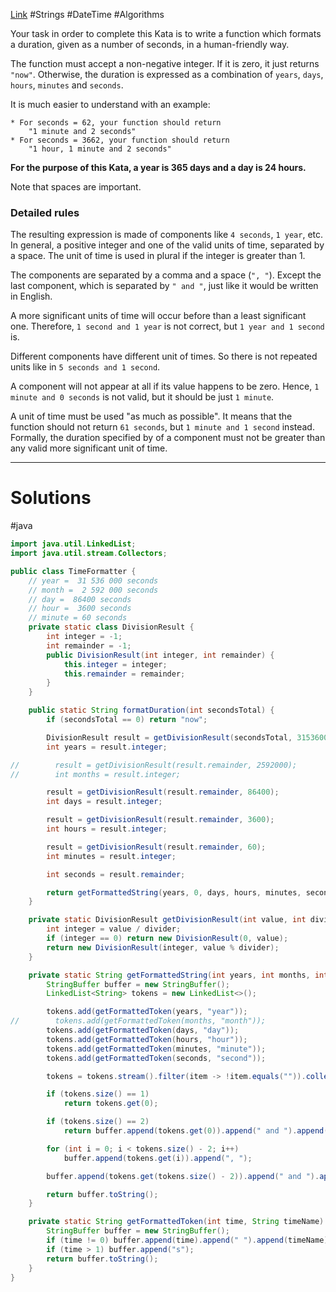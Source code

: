 [Link](https://www.codewars.com/kata/52742f58faf5485cae000b9a) #Strings #DateTime #Algorithms

Your task in order to complete this Kata is to write a function which formats a duration, given as a number of seconds, in a human-friendly way.

The function must accept a non-negative integer. If it is zero, it just returns `"now"`. Otherwise, the duration is expressed as a combination of `years`, `days`, `hours`, `minutes` and `seconds`.

It is much easier to understand with an example:

```text
* For seconds = 62, your function should return 
    "1 minute and 2 seconds"
* For seconds = 3662, your function should return
    "1 hour, 1 minute and 2 seconds"
```

**For the purpose of this Kata, a year is 365 days and a day is 24 hours.**

Note that spaces are important.

### Detailed rules

The resulting expression is made of components like `4 seconds`, `1 year`, etc. In general, a positive integer and one of the valid units of time, separated by a space. The unit of time is used in plural if the integer is greater than 1.

The components are separated by a comma and a space (`", "`). Except the last component, which is separated by `" and "`, just like it would be written in English.

A more significant units of time will occur before than a least significant one. Therefore, `1 second and 1 year` is not correct, but `1 year and 1 second` is.

Different components have different unit of times. So there is not repeated units like in `5 seconds and 1 second`.

A component will not appear at all if its value happens to be zero. Hence, `1 minute and 0 seconds` is not valid, but it should be just `1 minute`.

A unit of time must be used "as much as possible". It means that the function should not return `61 seconds`, but `1 minute and 1 second` instead. Formally, the duration specified by of a component must not be greater than any valid more significant unit of time.

***
# Solutions
#java
```java
import java.util.LinkedList;
import java.util.stream.Collectors;

public class TimeFormatter {
    // year =  31 536 000 seconds
    // month =  2 592 000 seconds
    // day =  86400 seconds
    // hour =  3600 seconds
    // minute = 60 seconds
    private static class DivisionResult {
        int integer = -1;
        int remainder = -1;
        public DivisionResult(int integer, int remainder) {
            this.integer = integer;
            this.remainder = remainder;
        }
    }

    public static String formatDuration(int secondsTotal) {
        if (secondsTotal == 0) return "now";

        DivisionResult result = getDivisionResult(secondsTotal, 31536000);
        int years = result.integer;

//        result = getDivisionResult(result.remainder, 2592000);
//        int months = result.integer;

        result = getDivisionResult(result.remainder, 86400);
        int days = result.integer;

        result = getDivisionResult(result.remainder, 3600);
        int hours = result.integer;

        result = getDivisionResult(result.remainder, 60);
        int minutes = result.integer;

        int seconds = result.remainder;

        return getFormattedString(years, 0, days, hours, minutes, seconds);
    }

    private static DivisionResult getDivisionResult(int value, int divider) {
        int integer = value / divider;
        if (integer == 0) return new DivisionResult(0, value);
        return new DivisionResult(integer, value % divider);
    }

    private static String getFormattedString(int years, int months, int days, int hours, int minutes, int seconds) {
        StringBuffer buffer = new StringBuffer();
        LinkedList<String> tokens = new LinkedList<>();

        tokens.add(getFormattedToken(years, "year"));
//        tokens.add(getFormattedToken(months, "month"));
        tokens.add(getFormattedToken(days, "day"));
        tokens.add(getFormattedToken(hours, "hour"));
        tokens.add(getFormattedToken(minutes, "minute"));
        tokens.add(getFormattedToken(seconds, "second"));

        tokens = tokens.stream().filter(item -> !item.equals("")).collect(Collectors.toCollection(LinkedList::new));

        if (tokens.size() == 1)
            return tokens.get(0);

        if (tokens.size() == 2)
            return buffer.append(tokens.get(0)).append(" and ").append(tokens.get(1)).toString();

        for (int i = 0; i < tokens.size() - 2; i++)
            buffer.append(tokens.get(i)).append(", ");

        buffer.append(tokens.get(tokens.size() - 2)).append(" and ").append(tokens.getLast());

        return buffer.toString();
    }

    private static String getFormattedToken(int time, String timeName) {
        StringBuffer buffer = new StringBuffer();
        if (time != 0) buffer.append(time).append(" ").append(timeName);
        if (time > 1) buffer.append("s");
        return buffer.toString();
    }
}
```